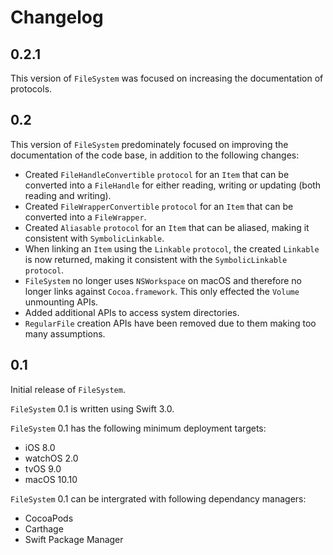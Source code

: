 # Changelog

## 0.2.1

This version of `FileSystem` was focused on increasing the documentation of protocols.

## 0.2

This version of `FileSystem` predominately focused on improving the documentation of the code base, in addition to the following changes:

- Created `FileHandleConvertible` `protocol` for an `Item` that can be converted into a `FileHandle` for either reading, writing or updating (both reading and writing).
- Created `FileWrapperConvertible` `protocol` for an `Item` that can be converted into a `FileWrapper`.
- Created `Aliasable` `protocol` for an `Item` that can be aliased, making it consistent with `SymbolicLinkable`.
- When linking an `Item` using the `Linkable` `protocol`, the created `Linkable` is now returned, making it consistent with the `SymbolicLinkable` `protocol`.
- `FileSystem` no longer uses `NSWorkspace` on macOS and therefore no longer links against `Cocoa.framework`. This only effected the `Volume` unmounting APIs.
- Added additional APIs to access system directories.
- `RegularFile` creation APIs have been removed due to them making too many assumptions.

## 0.1

Initial release of `FileSystem`.

`FileSystem` 0.1 is written using Swift 3.0.

`FileSystem` 0.1 has the following minimum deployment targets:

- iOS 8.0
- watchOS 2.0
- tvOS 9.0
- macOS 10.10

`FileSystem` 0.1 can be intergrated with following dependancy managers:

- CocoaPods
- Carthage
- Swift Package Manager
